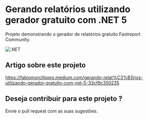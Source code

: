 # Gerando relatórios utilizando gerador gratuito com .NET 5

Projeto demonstrando o gerador de relatórios gratuito Fastreport Community.

![.NET](https://github.com/FabioMorcillo/FastReportDotNET5/workflows/.NET/badge.svg?branch=master)

## Artigo sobre este projeto

https://fabiomorcillopro.medium.com/gerando-relat%C3%B3rios-utilizando-gerador-gratuito-com-net-5-33cf8c350235

## Deseja contribuir para este projeto ?

Envie o pull request com as suas sugestões.
